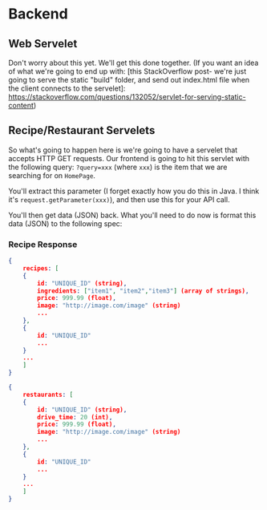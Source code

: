 # Backend

## Web Servelet
Don't worry about this yet. We'll get this done together. (If you want an idea of what we're going to end up with: [this StackOverflow post- we're just going to serve the static "build" folder, and send out index.html file when the client connects to the servelet]: https://stackoverflow.com/questions/132052/servlet-for-serving-static-content)

## Recipe/Restaurant Servelets
So what's going to happen here is we're going to have a servelet that accepts HTTP GET requests. Our frontend is going to hit this servlet with the following query: `?query=xxx` (where `xxx`) is the item that we are searching for on `HomePage`.

You'll extract this parameter (I forget exactly how you do this in Java. I think it's `request.getParameter(xxx)`), and then use this for your API call.

You'll then get data (JSON) back. What you'll need to do now is format this data (JSON) to the following spec:

### Recipe Response
```json
{
	recipes: [
	{
		id: "UNIQUE_ID" (string),
		ingredients: ["item1", "item2","item3"] (array of strings),
		price: 999.99 (float),
		image: "http://image.com/image" (string)
		...
	},
	{
		id: "UNIQUE_ID"
		...
	}
	...
	]
}
```

```json
{
	restaurants: [
	{
		id: "UNIQUE_ID" (string),
		drive_time: 20 (int),
		price: 999.99 (float),
		image: "http://image.com/image" (string)
		...
	},
	{
		id: "UNIQUE_ID"
		...
	}
	...
	]
}
```


